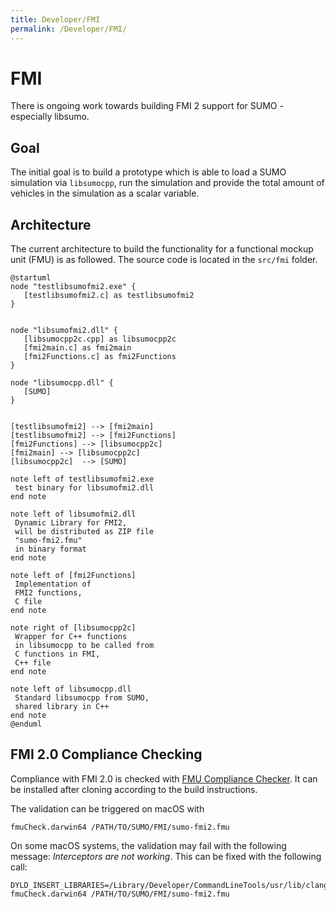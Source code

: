 ```yaml
---
title: Developer/FMI
permalink: /Developer/FMI/
---
```


# FMI

There is ongoing work towards building FMI 2 support for SUMO - especially libsumo.

## Goal

The initial goal is to build a prototype which is able to load a SUMO simulation via `libsumocpp`, run the simulation and provide the total amount of vehicles in the simulation as a scalar variable. 

## Architecture

The current architecture to build the functionality for a functional mockup unit (FMU) is as followed. The source code is located in the `src/fmi` folder.

```plantuml
@startuml
node "testlibsumofmi2.exe" {
   [testlibsumofmi2.c] as testlibsumofmi2
}


node "libsumofmi2.dll" {
   [libsumocpp2c.cpp] as libsumocpp2c
   [fmi2main.c] as fmi2main
   [fmi2Functions.c] as fmi2Functions
}

node "libsumocpp.dll" {
   [SUMO]
}


[testlibsumofmi2] --> [fmi2main]
[testlibsumofmi2] --> [fmi2Functions]
[fmi2Functions] --> [libsumocpp2c]
[fmi2main] --> [libsumocpp2c]
[libsumocpp2c]  --> [SUMO]

note left of testlibsumofmi2.exe 
 test binary for libsumofmi2.dll
end note

note left of libsumofmi2.dll 
 Dynamic Library for FMI2, 
 will be distributed as ZIP file
 "sumo-fmi2.fmu"
 in binary format
end note

note left of [fmi2Functions]
 Implementation of 
 FMI2 functions,
 C file
end note

note right of [libsumocpp2c]
 Wrapper for C++ functions 
 in libsumocpp to be called from 
 C functions in FMI, 
 C++ file
end note

note left of libsumocpp.dll
 Standard libsumocpp from SUMO, 
 shared library in C++
end note
@enduml
```

## FMI 2.0 Compliance Checking

Compliance with FMI 2.0 is checked with [FMU Compliance Checker](https://github.com/modelica-tools/FMUComplianceChecker). It can be installed after cloning according to the build instructions.

The validation can be triggered on macOS with

```
fmuCheck.darwin64 /PATH/TO/SUMO/FMI/sumo-fmi2.fmu 
```

On some macOS systems, the validation may fail with the following message: *Interceptors are not working*. This can be fixed with the following call:

```
DYLD_INSERT_LIBRARIES=/Library/Developer/CommandLineTools/usr/lib/clang/11.0.3/lib/darwin/libclang_rt.asan_osx_dynamic.dylib fmuCheck.darwin64 /PATH/TO/SUMO/FMI/sumo-fmi2.fmu 
```

